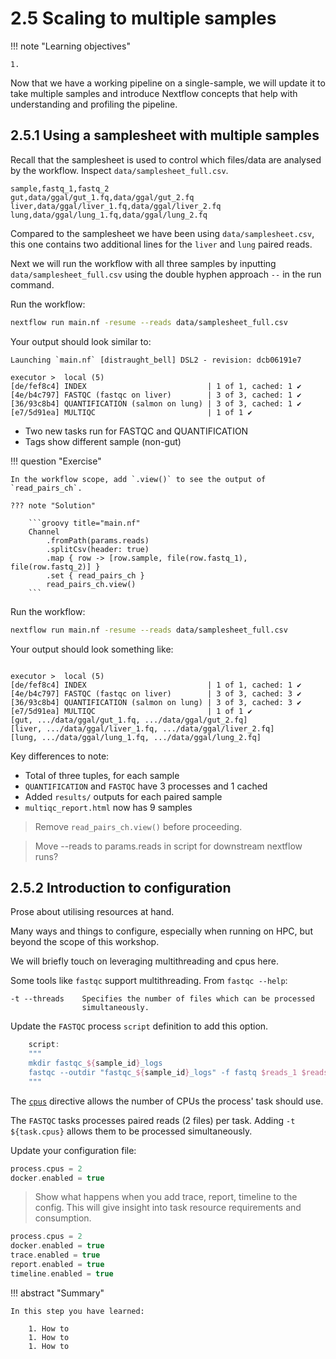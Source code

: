 # 2.5 Scaling to multiple samples  

!!! note "Learning objectives"  

    1.

Now that we have a working pipeline on a single-sample, we will update it 
to take multiple samples and introduce Nextflow concepts that help with
understanding and profiling the pipeline.  

## 2.5.1 Using a samplesheet with multiple samples  

Recall that the samplesheet is used to control which files/data are analysed by
the workflow. Inspect `data/samplesheet_full.csv`.  

```console linenums="1" title="samplesheet_full.csv"
sample,fastq_1,fastq_2
gut,data/ggal/gut_1.fq,data/ggal/gut_2.fq
liver,data/ggal/liver_1.fq,data/ggal/liver_2.fq
lung,data/ggal/lung_1.fq,data/ggal/lung_2.fq
```

Compared to the samplesheet we have been using `data/samplesheet.csv`, this one
contains two additional lines for the `liver` and `lung` paired reads.

Next we will run the workflow with all three samples by inputting 
`data/samplesheet_full.csv` using the double hyphen approach `--` in the run
command.

Run the workflow:  

```bash
nextflow run main.nf -resume --reads data/samplesheet_full.csv
```

Your output should look similar to:  

```console title="Output"
Launching `main.nf` [distraught_bell] DSL2 - revision: dcb06191e7

executor >  local (5)
[de/fef8c4] INDEX                           | 1 of 1, cached: 1 ✔
[4e/b4c797] FASTQC (fastqc on liver)        | 3 of 3, cached: 1 ✔
[36/93c8b4] QUANTIFICATION (salmon on lung) | 3 of 3, cached: 1 ✔
[e7/5d91ea] MULTIQC                         | 1 of 1 ✔

```

- Two new tasks run for FASTQC and QUANTIFICATION 
- Tags show different sample (non-gut)

!!! question "Exercise"

    In the workflow scope, add `.view()` to see the output of `read_pairs_ch`.

    ??? note "Solution"

        ```groovy title="main.nf"
        Channel
            .fromPath(params.reads)
            .splitCsv(header: true)
            .map { row -> [row.sample, file(row.fastq_1), file(row.fastq_2)] }
            .set { read_pairs_ch }
            read_pairs_ch.view()
        ```

Run the workflow:  

```bash
nextflow run main.nf -resume --reads data/samplesheet_full.csv
```

Your output should look something like:  

```console title="Output"

executor >  local (5)
[de/fef8c4] INDEX                           | 1 of 1, cached: 1 ✔
[4e/b4c797] FASTQC (fastqc on liver)        | 3 of 3, cached: 3 ✔
[36/93c8b4] QUANTIFICATION (salmon on lung) | 3 of 3, cached: 3 ✔
[e7/5d91ea] MULTIQC                         | 1 of 1 ✔
[gut, .../data/ggal/gut_1.fq, .../data/ggal/gut_2.fq]
[liver, .../data/ggal/liver_1.fq, .../data/ggal/liver_2.fq]
[lung, .../data/ggal/lung_1.fq, .../data/ggal/lung_2.fq]
```  

Key differences to note: 

- Total of three tuples, for each sample  
- `QUANTIFICATION` and `FASTQC` have 3 processes and 1 cached  
- Added `results/` outputs for each paired sample  
- `multiqc_report.html` now has 9 samples  

> Remove `read_pairs_ch.view()` before proceeding.    

> Move --reads to params.reads in script for downstream nextflow runs?  

## 2.5.2 Introduction to configuration  

Prose about utilising resources at hand.

Many ways and things to configure, especially when running on HPC, but beyond
the scope of this workshop. 

We will briefly touch on leveraging multithreading and cpus here.

Some tools like `fastqc` support multithreading. From `fastqc --help`:

```console title="Output"
-t --threads    Specifies the number of files which can be processed    
                simultaneously.
```

Update the `FASTQC` process `script` definition to add this option.  

```groovy title="main.nf"
    script:
    """
    mkdir fastqc_${sample_id}_logs
    fastqc --outdir "fastqc_${sample_id}_logs" -f fastq $reads_1 $reads_2 -t $task.cpus
    """
```

The [`cpus`](https://www.nextflow.io/docs/latest/process.html#cpus) directive
allows the number of CPUs the process' task should use.  

The `FASTQC` tasks processes paired reads (2 files) per task. Adding
`-t ${task.cpus}` allows them to be processed simultaneously.  

Update your configuration file:  

```groovy linenums="1" title="nextflow.config
process.cpus = 2
docker.enabled = true
```

> Show what happens when you add trace, report, timeline to the config.
This will give insight into task resource requirements and consumption.

```groovy linenums="1" title="nextflow.config
process.cpus = 2
docker.enabled = true
trace.enabled = true
report.enabled = true
timeline.enabled = true
```

!!! abstract "Summary"

    In this step you have learned:

        1. How to
        1. How to
        1. How to
